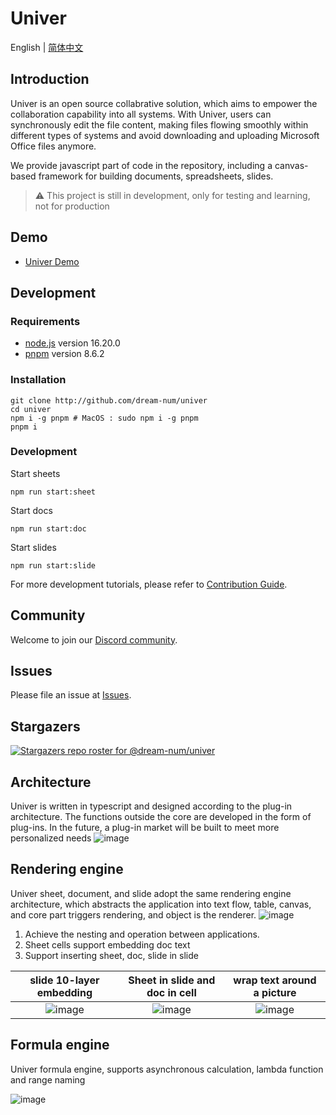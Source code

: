 # Univer

English | [简体中文](./README-zh.md)

## Introduction

Univer is an open source collabrative solution,  which aims to empower the collaboration capability into all systems. With Univer, users can synchronously edit the file content, making files flowing smoothly within different types of systems and avoid downloading and uploading Microsoft Office files anymore.

We provide javascript part of code in the repository, including a canvas-based framework for building documents, spreadsheets, slides.

> ⚠️ This project is still in development, only for testing and learning, not for production

## Demo

-   [Univer Demo](https://dream-num.github.io/univer-demo/)

## Development

### Requirements

- [node.js](https://nodejs.org) version 16.20.0
- [pnpm](https://pnpm.io) version 8.6.2

### Installation

```
git clone http://github.com/dream-num/univer
cd univer
npm i -g pnpm # MacOS : sudo npm i -g pnpm
pnpm i
```

### Development

Start sheets

```
npm run start:sheet
```

Start docs

```
npm run start:doc
```

Start slides

```
npm run start:slide
```

For more development tutorials, please refer to [Contribution Guide](./.github/contributing.md).

## Community

Welcome to join our [Discord community](https://discord.gg/w2f6VUKw).


## Issues

Please file an issue at [Issues](http://github.com/dream-num/univer/issues).

## Stargazers

[![Stargazers repo roster for @dream-num/univer](https://reporoster.com/stars/dream-num/univer)](https://github.com/dream-num/univer/stargazers)

## Architecture

Univer is written in typescript and designed according to the plug-in architecture. The functions outside the core are developed in the form of plug-ins. In the future, a plug-in market will be built to meet more personalized needs
![image](./docs/source/overall.png)

## Rendering engine

Univer sheet, document, and slide adopt the same rendering engine architecture, which abstracts the application into text flow, table, canvas, and core part triggers rendering, and object is the renderer.
![image](./docs/source/Render%20Engine.png)

1. Achieve the nesting and operation between applications.
2. Sheet cells support embedding doc text
3. Support inserting sheet, doc, slide in slide

|     slide 10-layer embedding      |         Sheet in slide and doc in cell         |   wrap text around a picture    |
| :-------------------------------: | :--------------------------------------------: | :-----------------------------: |
| ![image](./docs/source/Slide.png) | ![image](./docs/source/Sheet%20in%20slide.png) | ![image](./docs/source/doc.png) |

## Formula engine

Univer formula engine, supports asynchronous calculation, lambda function and range naming

![image](./docs/source/Formula%20Engine.png)
<!--
## Development Plan

### Sheets

> The goal of the first phase, [consistent with the function of luckysheet2.0 version](https://dream-num.github.io/LuckysheetDocs/guide/#features)

##### 🛠️Formatting

-   **Styling** `done`
-   **Conditional formatting** `2023Q1`
-   **Align or rotate text** `done`
-   **Support text truncation, overflow, automatic line wrapping** `done`
-   **Data types** `done`
    -   **currency, percentages, decimals, dates**
    -   **Custom**
-   **Cell segmentation style** `done`

##### 🧬Cells

-   **Move cells by drag and dropping** `done`
-   **Fill handle** `2023Q1`
-   **Auto Fill Options** `2023Q1`
-   **Multiple selection** `2023Q1`
-   **Find and replace** `2023Q2`
-   **Location** `2023Q4`
-   **Merge cells** `done`
-   **Data validation** `2023Q2`

##### 🖱️Row & columns

-   **Hide, Insert, Delete rows and columns** `2023Q1`
-   **Frozen rows and columns** `2023Q1`
-   **Split text** `2023Q4`

##### 🔨Operation

-   **Undo/Redo** `2023Q1`
-   **Copy/Paste/Cut** `2023Q1`
-   **Hot key** `2023Q2`
-   **Format Painter** `2023Q4`
-   **Selection by drag and dropping** `2023Q1`

##### ⚙️Formulas & functions

-   **formula engine (array formula, named, lambda)** `done`
-   **Built-in formulas** `2023Q1 - 2023Q4 finished according to the frequency of use`
-   **Remote formulas** `2023Q4`
-   **Custom** `2023Q4`

##### 📐Tables

-   **Filters** `2023Q2`
-   **Sort** `2023Q2`

##### 📈Pivot table

-   **Arrange fields** `2023Q3`
-   **Aggregation** `2023Q3`
-   **Filter data** `2023Q4`
-   **Drill down** `2023Q4`
-   **Create a PivotChart** `2023Q4`

##### 📊Chart

-   **Basic 6 Chart** `2023Q4 - 2024Q2`
-   **Advanced Chart** `2024Q4`
-   **SparkLines** `2024Q2`

##### ✍️Share

-   **Comments** `2023Q3`
-   **Collaborate** `2023Q3`

##### 📚Insert object

-   **Insert picture** (JPG,PNG,SVG and so on) `2023Q3`

##### ⚡Other

-   **Matrix operation** `2023Q4`
-   **Screenshot** `2023Q4`
-   **Copy to** `2023Q3`
-   **EXCEL import/export** `2023Q1 - 2023Q4 Gradually enhance compatibility`

> New feature

-   **Print** (Like excel print option, save to PDF) `2024Q2`
-   **Tree menu** (Just like the outline (group) function of excel) `2024Q1`
-   **Table new Features** (filter, slicer) `2024Q1`
-   **CSV,TXT import/export** (Specially adapted to Luckysheet) `2024Q1`
-   **Insert Shapes** ([Pen tool](https://github.com/mengshukeji/Pentool) Shapes) `2023Q2`

### Docs

#### 💌 Write & edit

-   **Add and edit text** `2023Q1`
-   **Find and replace text** `2023Q4`
-   **Check grammar, spelling, and more** `2024Q2`
-   **Show word count** `2023Q1`
-   **Insert and remove hyperlinks** `2023Q2`

#### 🛀 Format text

-   **Add and format text** `2023Q1`
-   **Create a bulleted or numbered list** `2023Q1`
-   **Change the line spacing** `2023Q1`
-   **Apply styles** `2023Q1`
-   **Apply themes** `2024Q1`

#### 🗺️ Lay out pages

-   **Change margins** `2023Q1`
-   **Create newsletter columns** `2023Q1`
-   **Change page orientation to landscape or portrait** `2023Q2`
-   **Add a border to a page** `2023Q4`
-   **Insert a header or footer** `2023Q2`
-   **Insert page numbers** `2023Q2`
-   **Insert a page break** `2023Q2`
-   **Insert a table of contents** `2024Q2`

#### 🧭 Lay out pages

-   **Insert a table** `2023Q2`
-   **Insert pictures** `2023Q1`
-   **Insert icons** `2023Q3`
-   **Insert WordArt** `2024Q3`
-   **Insert a watermark** `2023Q2`
-   **Show the ruler** `2023Q3`
-   **Rotate a picture or shape** `2023Q1`
-   **Wrap text around a picture in Word** `2023Q1`

#### 🛎️ For school

-   **Write an equation or formula** `2024Q2`
-   **Indent the first line of a paragraph** `2023Q1`
-   **Double-space the lines in a document** `2023Q1`

#### 🧳 Edit & print &

-   **Convert or save to PDF** `2024Q4`
-   **Edit a PDF** `2024Q4`
-   **Print your document** `2024Q4`
-   **Collaborate** `2023Q4`
-   **Comment** `2023Q4`
-   **mobile device** `2024Q4`

#### 🕰️ Other

-   **Insert a Sheet** `2023Q2`
-   **Insert a Slide** `2023Q2`
-   **Word import/export** `2023Q4 - 2024Q4 Gradually enhance compatibility`

### Slides

#### 📻 Slides & layouts

-   **Slide master** `2023Q3`
-   **Apply a slide layout** `2023Q3`
-   **Add color and design with Themes** `2023Q4`
-   **landscape and portrait** `2023Q4`
-   **Organize slides into sections** `2023Q4`
-   **Create, merge, and group objects on a slide** `2023Q2`
-   **Rotate or flip an object** `2023Q2`
-   **Change the order** `2023Q2`

#### 📱 Text & tables

-   **WordArt** `2024Q3`
-   **Hyperlink** `2023Q3`
-   **Check spelling** `2024Q4`
-   **Table** `2023Q2`
-   **Add slide numbers, page numbers, or the date and time** `2023Q4`
-   **Set text direction and position in a shape or text box** `2023Q3`

#### 📀 Pictures & graphics

-   **Insert a picture** `2023Q1`
-   **Edit pictures** `2024Q2`
-   **SmartArt** `2024Q2`
-   **Put a background picture** `2023Q2`
-   **Chart** `2023Q4 - 2024Q2`
-   **Shape** `2023Q2`
-   **Insert icons** `2023Q2`

#### 🧮 Present slideshows

-   **Presenter view** `2023Q2`
-   **Speaker notes** `2023Q4`
-   **Rehearse and time the delivery of a presentation** `2024Q4`
-   **Record a slide show** `2024Q4`
-   **Print your PowerPoint slides, handouts, or notes** `2024Q4`
-   **Self-running presentation** `2024Q4`

#### 📒 Animation, video & audio

-   **Transitions between slides** `2024Q2`
-   **Animate text or objects** `2024Q1`
-   **Morph transition** `2024Q4`
-   **Video** `2023Q4`
-   **Audio** `2023Q4`
-   **Record screen** `2024Q4`

#### 📫 Other

-   **Collaborate** `2023Q4`
-   **Convert a presentation as a video** `2024Q4`
-   **Save as PDF** `2024Q4`
-   **PowerPoint import/export** `2023Q4`
-   **Mobile** `2023Q4`
-   **insert Sheets** `2023Q2`
-   **insert documents** `2023Q2` -->
